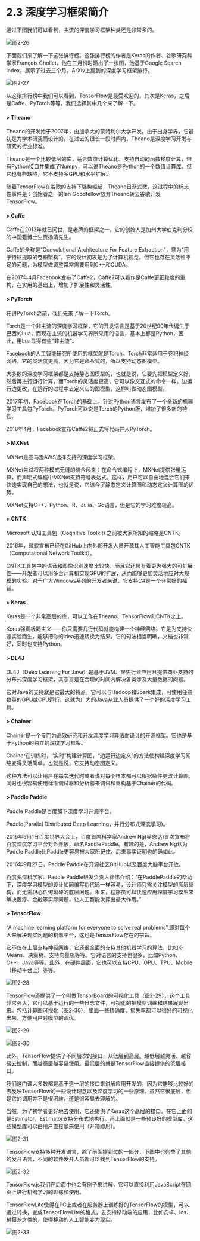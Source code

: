 # 2.3 深度学习框架简介

通过下图我们可以看到，主流的深度学习框架种类还是非常多的。

![&#x56FE;2-26](../../.gitbook/assets/image%20%2869%29.png)

下面我们来了解一下这张排行榜。这张排行榜的作者是Keras的作者、谷歌研究科学家François Chollet，他在三月份时晒出了一张图，他基于Google Search Index，展示了过去三个月，ArXiv上提到的深度学习框架排行。

![&#x56FE;2-27](../../.gitbook/assets/image%20%2825%29.png)

从这张排行榜中我们可以看到，TensorFlow是最受欢迎的，其次是Keras，之后是Caffe、PyTorch等等。我们选择其中几个来了解一下。



#### &gt; Theano

Theano的开发始于2007年，由加拿大的蒙特利尔大学开发。由于出身学界，它最初是为学术研究而设计的，在过去的很长一段时间内，Theano是深度学习开发与研究的行业标准。

Theano是一个比较低层的库，适合数值计算优化。支持自动的函数梯度计算，带有Python接口并集成了Numpy，可以说Theano是Python的一个数值计算库。但它也有些缺陷，它不支持多GPU和水平扩展。

随着TensorFlow在谷歌的支持下强势崛起，Theano日渐式微，这过程中的标志性事件是：创始者之一的Ian Goodfellow放弃Theano转去谷歌开发TensorFlow。

#### 

#### &gt; Caffe

Caffe在2013年就已问世，是老牌的框架之一，它的创始人是加州大学伯克利分校的中国籍博士生贾扬清先生。

Caffe的全称是“Convolutional Architecture For Feature Extraction”，意为“用于特征提取的卷积架构”，它的设计初衷是为了计算机视觉。但它也存在灵活性不足的问题，为模型做调整常常需要用到C++和CUDA。

在2017年4月Facebook发布了Caffe2，Caffe2可以看作是Caffe更细粒度的重构，在实用的基础上，增加了扩展性和灵活性。



#### &gt; PyTorch

在讲PyTorch之前，我们先来了解一下Torch。

Torch是一个非主流的深度学习框架，它的开发语言是基于20世纪90年代诞生于巴西的Lua，而现在主流的机器学习界所采用的语言，基本上都是Python，因此，用Lua显得有些“非主流”。

Facebook的人工智能研究所使用的框架就是Torch。Torch非常适用于卷积神经网络，它的灵活度更高，因为它是命令式的，所以支持动态图模型。

大多数的深度学习框架都是支持静态图模型的，也就是说，它要先把模型定义好，然后再进行运行计算，而Torch的灵活度更高，它可以像交互式的命令一样，边运行边更改，在运行的过程中去定义它的图模型，这样叫做动态图模型。

2017年初，Facebook在Torch的基础上，针对Python语言发布了一个全新的机器学习工具包PyTorch。PyTorch可以说是Torch的Python版，增加了很多新的特性。

2018年4月，Facebook宣布Caffe2将正式将代码并入PyTorch。



#### &gt; MXNet

MXNet是亚马逊AWS选择支持的深度学习框架。

MXNet尝试将两种模式无缝的结合起来：在命令式编程上，MXNet提供张量运算，而声明式编程中MXNet支持符号表达式。这样，用户可以自由地混合它们来快速实现自己的想法，也就是说，它结合了静态定义计算图和动态定义计算图的优势。

MXNet支持C++、Python、R、Julia、Go语言，但是它的学习难度较高。

#### 

#### &gt; CNTK

Microsoft 认知工具包（Cognitive Toolkit\) 之前被大家所知的缩略是CNTK。

2016年，微软宣布已经在GitHub上向外部开发人员开源其人工智能工具包CNTK（Computational Network Toolkit）。

CNTK工具包中的语音和图像识别速度比较快，而且它还具有着更为强大的可扩展性——开发者可以用多台计算机实现GPU的扩展，从而能够更加灵活地应对大规模的实验。对于广大Windows系列的开发者来说，它支持C\#是一个非常好的福音。

#### 

#### &gt; Keras

Keras是一个非常高层的库，可以工作在Theano、TensorFlow和CNTK之上。

Keras强调极简主义——你只需要几行代码就能构建一个神经网络。它是为支持快速实验而生，能够把你的idea迅速转换为结果。它的句法相当明晰，文档也非常好，同时也支持Python。

#### 

#### &gt; DL4J

DL4J（Deep Learning For Java）是基于JVM、聚焦行业应用且提供商业支持的分布式深度学习框架，其宗旨是在合理的时间内解决各类涉及大量数据的问题。

它对Java的支持就是它最大的特点。它可以与Hadoop和Spark集成，可使用任意数量的GPU或CPU运行。这就为广大的Java从业人员提供了一个好的深度学习工具。

#### 

#### &gt; Chainer

Chainer是一个专门为高效研究和开发深度学习算法而设计的开源框架。它也是基于Python的独立的深度学习框架。

Chainer在训练时，“实时”构建计算图，“边运行边定义”的方法使构建深度学习网络变得灵活简单，也就是说，它支持动态图定义。

这种方法可以让用户在每次迭代时或者说对每个样本都可以根据条件更改计算图，同时也很容易使用标准调试器和分析器来调试和重构基于Chainer的代码。

#### 

#### &gt; Paddle Paddle

Paddle Paddle是百度旗下深度学习开源平台。

Paddle\(Parallel Distributed Deep Learning，并行分布式深度学习\)。

2016年9月1日百度世界大会上，百度首席科学家Andrew Ng\(吴恩达\)首次宣布将百度深度学习平台对外开放，命名PaddlePaddle。有趣的是，Andrew Ng认为Paddle Paddle比Paddle更容易被大家所记住，后来事实证明也的确如此。

2016年9月27日，Paddle Paddle在开源社区GitHub以及百度大脑平台开放。

百度资深科学家、Paddle Paddle研发负责人徐伟介绍：“在PaddlePaddle的帮助下，深度学习模型的设计如同编写伪代码一样容易，设计师只需关注模型的高层结构，而无需担心任何琐碎的底层问题。未来，程序员可以快速应用深度学习模型来解决医疗、金融等实际问题，让人工智能发挥出最大作用。”

#### 

#### &gt; TensorFlow

“A machine learning platform for everyone to solve real problems”,即对每个人来解决现实问题的机器平台，这也是TensorFlow存在的宗旨。

它不仅在上层支持神经网络，它还很全面的支持其他机器学习的算法，比如K-Means、决策树、支持向量机等等。它对语言的支持也很多，比如Python、C++、Java等等。此外，在硬件层面，它也可以支持CPU、GPU、TPU、Mobile（移动平台上）等等。

![&#x56FE;2-28](../../.gitbook/assets/image%20%28125%29.png)

TensorFlow还提供了一个叫做TensorBoard的可视化工具（图2-29），这个工具非常强大，它可以基于运行的一些日志文件，可视化的把模型训练和结果展现出来。包括计算图可视化（图2-30），里面一些精确度、损失率都可以很好的可视化出来，方便用户对模型的调优。

![&#x56FE;2-29](../../.gitbook/assets/image%20%2899%29.png)

![&#x56FE;2-30](../../.gitbook/assets/image%20%28106%29.png)

此外，TensorFlow提供了不同层次的接口，从低层到高层。越低层越灵活、越容易去控制，而越高层越容易使用。最低层的就是TensorFlow直接提供的低层接口。

我们这门课大多数都是基于这一层的接口来讲解应用开发的，因为它能够比较好的去反映TensorFlow的一些设计理念以及深度学习的一些原理。虽然它很底层，但是它的调用并不是很困难，还是很容易去理解的。

当然，为了初学者更好地去使用，它还提供了Keras这个高层的接口。在它上面的是Estimator，Estimator支持分布式地执行。再上面就是一些预设好的模型库，这些模型库可以由用户直接拿来使用（开箱即用）。

![&#x56FE;2-31](../../.gitbook/assets/image%20%2832%29.png)

TensorFlow支持多种开发语言，除了前面提到过的一部分，下图中也列举了其他的发开语言，不同的软件发开人员都可以找到TensorFlow的支持。

![&#x56FE;2-32](../../.gitbook/assets/image%20%2822%29.png)

TensorFlow.js我们在后面中也会有例子来讲解，它可以直接利用JavaScript在网页上进行机器学习的训练和使用。

TensorFlowLite使得在PC上或者在服务器上训练好的TensorFlow的模型，可以通过转换，变成TensorFlowLite的格式，去支持移动端的应用，比如安卓、ios、树莓派之类的，使得移动的人工智能变为现实。

![&#x56FE;2-33](../../.gitbook/assets/image%20%2864%29.png)

